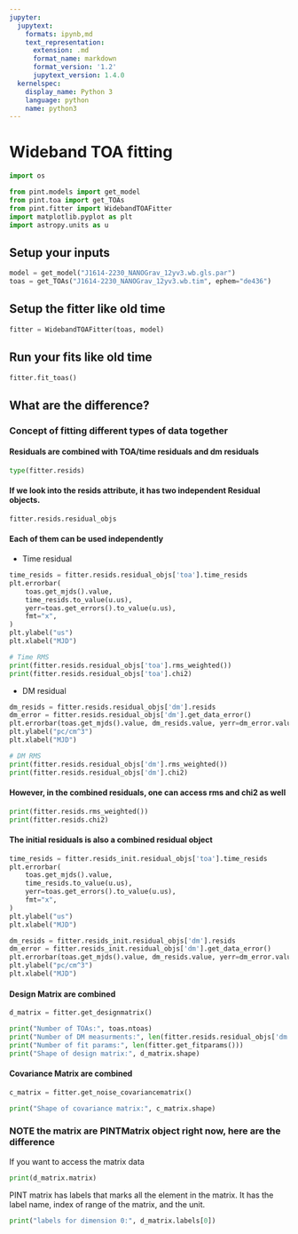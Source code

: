 ```yaml
---
jupyter:
  jupytext:
    formats: ipynb,md
    text_representation:
      extension: .md
      format_name: markdown
      format_version: '1.2'
      jupytext_version: 1.4.0
  kernelspec:
    display_name: Python 3
    language: python
    name: python3
---
```


# Wideband TOA fitting

```python execution={"iopub.execute_input": "2020-09-10T16:29:20.198689Z", "iopub.status.busy": "2020-09-10T16:29:20.198111Z", "iopub.status.idle": "2020-09-10T16:29:22.547401Z", "shell.execute_reply": "2020-09-10T16:29:22.547856Z"}
import os

from pint.models import get_model
from pint.toa import get_TOAs
from pint.fitter import WidebandTOAFitter
import matplotlib.pyplot as plt
import astropy.units as u
```

## Setup your inputs

```python execution={"iopub.execute_input": "2020-09-10T16:29:22.551487Z", "iopub.status.busy": "2020-09-10T16:29:22.550933Z", "iopub.status.idle": "2020-09-10T16:29:24.214947Z", "shell.execute_reply": "2020-09-10T16:29:24.214428Z"}
model = get_model("J1614-2230_NANOGrav_12yv3.wb.gls.par")
toas = get_TOAs("J1614-2230_NANOGrav_12yv3.wb.tim", ephem="de436")
```

## Setup the fitter like old time

```python execution={"iopub.execute_input": "2020-09-10T16:29:24.231849Z", "iopub.status.busy": "2020-09-10T16:29:24.225575Z", "iopub.status.idle": "2020-09-10T16:29:24.723913Z", "shell.execute_reply": "2020-09-10T16:29:24.723416Z"}
fitter = WidebandTOAFitter(toas, model)
```

## Run your fits like old time

```python execution={"iopub.execute_input": "2020-09-10T16:29:24.760908Z", "iopub.status.busy": "2020-09-10T16:29:24.760345Z", "iopub.status.idle": "2020-09-10T16:29:28.292646Z", "shell.execute_reply": "2020-09-10T16:29:28.292141Z"}
fitter.fit_toas()
```

## What are the difference?


### Concept of fitting different types of data together
#### Residuals are combined with TOA/time residuals and dm residuals

```python execution={"iopub.execute_input": "2020-09-10T16:29:28.296487Z", "iopub.status.busy": "2020-09-10T16:29:28.295938Z", "iopub.status.idle": "2020-09-10T16:29:28.299335Z", "shell.execute_reply": "2020-09-10T16:29:28.298731Z"}
type(fitter.resids)
```

#### If we look into the resids attribute, it has two independent Residual objects.

```python execution={"iopub.execute_input": "2020-09-10T16:29:28.303156Z", "iopub.status.busy": "2020-09-10T16:29:28.302609Z", "iopub.status.idle": "2020-09-10T16:29:28.305446Z", "shell.execute_reply": "2020-09-10T16:29:28.305874Z"}
fitter.resids.residual_objs
```

#### Each of them can be used independently

* Time residual

```python execution={"iopub.execute_input": "2020-09-10T16:29:28.342821Z", "iopub.status.busy": "2020-09-10T16:29:28.330288Z", "iopub.status.idle": "2020-09-10T16:29:28.520180Z", "shell.execute_reply": "2020-09-10T16:29:28.519607Z"}
time_resids = fitter.resids.residual_objs['toa'].time_resids
plt.errorbar(
    toas.get_mjds().value,
    time_resids.to_value(u.us),
    yerr=toas.get_errors().to_value(u.us),
    fmt="x",
)
plt.ylabel("us")
plt.xlabel("MJD")
```

```python execution={"iopub.execute_input": "2020-09-10T16:29:28.525251Z", "iopub.status.busy": "2020-09-10T16:29:28.524698Z", "iopub.status.idle": "2020-09-10T16:29:28.527648Z", "shell.execute_reply": "2020-09-10T16:29:28.527083Z"}
# Time RMS
print(fitter.resids.residual_objs['toa'].rms_weighted())
print(fitter.resids.residual_objs['toa'].chi2)
```

* DM residual

```python execution={"iopub.execute_input": "2020-09-10T16:29:28.556722Z", "iopub.status.busy": "2020-09-10T16:29:28.535404Z", "iopub.status.idle": "2020-09-10T16:29:28.698341Z", "shell.execute_reply": "2020-09-10T16:29:28.697831Z"}
dm_resids = fitter.resids.residual_objs['dm'].resids
dm_error = fitter.resids.residual_objs['dm'].get_data_error()
plt.errorbar(toas.get_mjds().value, dm_resids.value, yerr=dm_error.value, fmt="x")
plt.ylabel("pc/cm^3")
plt.xlabel("MJD")
```

```python execution={"iopub.execute_input": "2020-09-10T16:29:28.703699Z", "iopub.status.busy": "2020-09-10T16:29:28.703155Z", "iopub.status.idle": "2020-09-10T16:29:28.705717Z", "shell.execute_reply": "2020-09-10T16:29:28.706203Z"}
# DM RMS
print(fitter.resids.residual_objs['dm'].rms_weighted())
print(fitter.resids.residual_objs['dm'].chi2)
```

#### However, in the combined residuals, one can access rms and chi2 as well

```python execution={"iopub.execute_input": "2020-09-10T16:29:28.710647Z", "iopub.status.busy": "2020-09-10T16:29:28.710098Z", "iopub.status.idle": "2020-09-10T16:29:28.713817Z", "shell.execute_reply": "2020-09-10T16:29:28.713259Z"}
print(fitter.resids.rms_weighted())
print(fitter.resids.chi2)
```

#### The initial residuals is also a combined residual object

```python execution={"iopub.execute_input": "2020-09-10T16:29:28.792714Z", "iopub.status.busy": "2020-09-10T16:29:28.779022Z", "iopub.status.idle": "2020-09-10T16:29:28.937303Z", "shell.execute_reply": "2020-09-10T16:29:28.936720Z"}
time_resids = fitter.resids_init.residual_objs['toa'].time_resids
plt.errorbar(
    toas.get_mjds().value,
    time_resids.to_value(u.us),
    yerr=toas.get_errors().to_value(u.us),
    fmt="x",
)
plt.ylabel("us")
plt.xlabel("MJD")
```

```python execution={"iopub.execute_input": "2020-09-10T16:29:28.957488Z", "iopub.status.busy": "2020-09-10T16:29:28.956731Z", "iopub.status.idle": "2020-09-10T16:29:29.107675Z", "shell.execute_reply": "2020-09-10T16:29:29.107097Z"}
dm_resids = fitter.resids_init.residual_objs['dm'].resids
dm_error = fitter.resids_init.residual_objs['dm'].get_data_error()
plt.errorbar(toas.get_mjds().value, dm_resids.value, yerr=dm_error.value, fmt="x")
plt.ylabel("pc/cm^3")
plt.xlabel("MJD")
```

#### Design Matrix are combined

```python execution={"iopub.execute_input": "2020-09-10T16:29:29.121833Z", "iopub.status.busy": "2020-09-10T16:29:29.115596Z", "iopub.status.idle": "2020-09-10T16:29:32.307439Z", "shell.execute_reply": "2020-09-10T16:29:32.307892Z"}
d_matrix = fitter.get_designmatrix()
```

```python execution={"iopub.execute_input": "2020-09-10T16:29:32.318273Z", "iopub.status.busy": "2020-09-10T16:29:32.311723Z", "iopub.status.idle": "2020-09-10T16:29:32.327689Z", "shell.execute_reply": "2020-09-10T16:29:32.327089Z"}
print("Number of TOAs:", toas.ntoas)
print("Number of DM measurments:", len(fitter.resids.residual_objs['dm'].dm_data))
print("Number of fit params:", len(fitter.get_fitparams()))
print("Shape of design matrix:", d_matrix.shape)
```

#### Covariance Matrix are combined

```python execution={"iopub.execute_input": "2020-09-10T16:29:32.339963Z", "iopub.status.busy": "2020-09-10T16:29:32.339244Z", "iopub.status.idle": "2020-09-10T16:29:37.638810Z", "shell.execute_reply": "2020-09-10T16:29:37.638235Z"}
c_matrix = fitter.get_noise_covariancematrix()
```

```python execution={"iopub.execute_input": "2020-09-10T16:29:37.642426Z", "iopub.status.busy": "2020-09-10T16:29:37.641863Z", "iopub.status.idle": "2020-09-10T16:29:37.645045Z", "shell.execute_reply": "2020-09-10T16:29:37.644512Z"}
print("Shape of covariance matrix:", c_matrix.shape)
```

### NOTE the matrix are PINTMatrix object right now, here are the difference


If you want to access the matrix data

```python execution={"iopub.execute_input": "2020-09-10T16:29:37.648769Z", "iopub.status.busy": "2020-09-10T16:29:37.648232Z", "iopub.status.idle": "2020-09-10T16:29:37.651476Z", "shell.execute_reply": "2020-09-10T16:29:37.650922Z"}
print(d_matrix.matrix)
```

PINT matrix has labels that marks all the element in the matrix. It has the label name, index of range of the matrix, and the unit.

```python execution={"iopub.execute_input": "2020-09-10T16:29:37.654999Z", "iopub.status.busy": "2020-09-10T16:29:37.654448Z", "iopub.status.idle": "2020-09-10T16:29:37.657207Z", "shell.execute_reply": "2020-09-10T16:29:37.656755Z"}
print("labels for dimension 0:", d_matrix.labels[0])
```

```python

```
